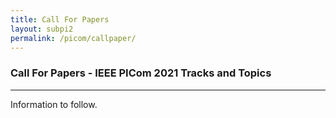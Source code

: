 ```yaml
---
title: Call For Papers
layout: subpi2
permalink: /picom/callpaper/
---
```

<h3>Call For Papers - IEEE PICom 2021 Tracks and Topics</h3>

<hr/>

<p>Information to follow.
</p>
